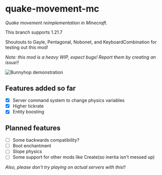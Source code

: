 # quake-movement-mc
*Quake movement reimplementation in Minecraft.*

<div style="line-height: 1.2;">
This branch supports 1.21.7

Shoutouts to Gayle, Pentagonal, Nobonet, and KeyboardCombination for testing out this mod!
</div>

*Note: this mod is a heavy WIP, expect bugs! Report them by creating an issue!!*

![Bunnyhop demonstration](assets/bhop.gif)

## Features added so far
- [x] Server command system to change physics variables
- [x] Higher tickrate
- [x] Entity boosting

## Planned features
- [ ] Some backwards compatibility?
- [ ] Boot enchantment
- [ ] Slope physics
- [ ] Some support for other mods like Create(so inertia isn't messed up)

*Also, please don't try playing on actual servers with this!!*
